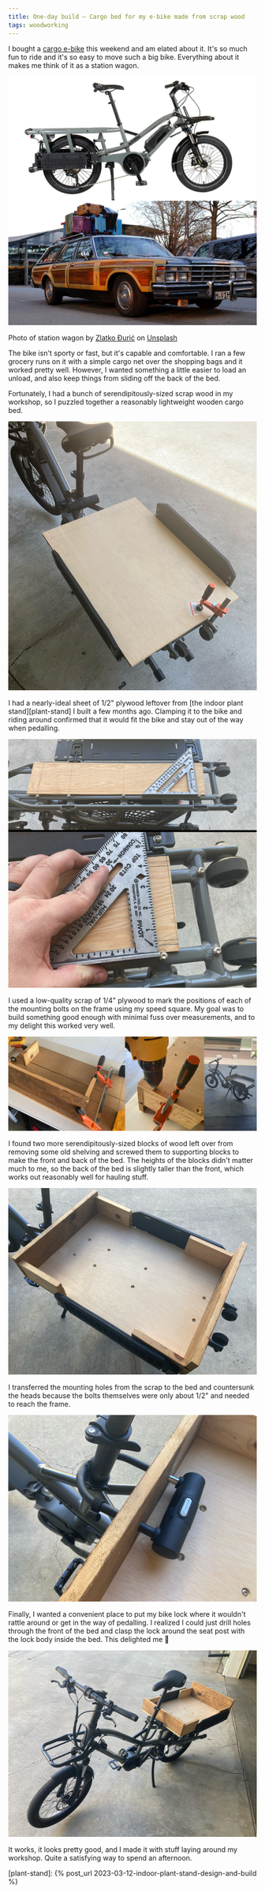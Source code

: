 ```yaml
---
title: One-day build – Cargo bed for my e-bike made from scrap wood
tags: woodworking
---
```


I bought a [cargo e-bike][yuba] this weekend and am elated about it. It's so much fun to ride and it's so easy to move such a big bike. Everything about it makes me think of it as a station wagon.

![Comparison of a product photo of a Yuba FastRack Compact Cargo eBike to a station wagon with wooden panels and a load of suitcases strapped to the roof](/assets/cargo-bed/cargo-bike-station-wagon.jpg)

Photo of station wagon by [Zlatko Đurić][zlatko] on [Unsplash]

The bike isn't sporty or fast, but it's capable and comfortable. I ran a few grocery runs on it with a simple cargo net over the shopping bags and it worked pretty well. However, I wanted something a little easier to load an unload, and also keep things from sliding off the back of the bed.

Fortunately, I had a bunch of serendipitously-sized scrap wood in my workshop, so I puzzled together a reasonably lightweight wooden cargo bed.

![Photo of a sheet of plywood clamped to the bed of the bike](/assets/cargo-bed/wood-clamped-to-bed.jpg)

I had a nearly-ideal sheet of 1/2" plywood leftover from [the indoor plant stand][plant-stand] I built a few months ago. Clamping it to the bike and riding around confirmed that it would fit the bike and stay out of the way when pedalling.

![Photos showing the use of a speed square to transfer the positions of mounting bolts to a scrap piece of plywood](/assets/cargo-bed/transferring-mounting-holes.jpg)

I used a low-quality scrap of 1/4" plywood to mark the positions of each of the mounting bolts on the frame using my speed square. My goal was to build something good enough with minimal fuss over measurements, and to my delight this worked very well.

![Photos showing the assembly of blocks of wood into U-shaped pieces to sit at the front and back of the bed; the blocks are clamped into place and drilled; there is a view of the U-shaped piece being test fit on the bike](/assets/cargo-bed/triptych-clamping-drilling-test-fitting.jpg)

I found two more serendipitously-sized blocks of wood left over from removing some old shelving and screwed them to supporting blocks to make the front and back of the bed. The heights of the blocks didn't matter much to me, so the back of the bed is slightly taller than the front, which works out reasonably well for hauling stuff.

![Photo of completed bed showing mounting bolts](/assets/cargo-bed/finished-bed-mounted.jpg)

I transferred the mounting holes from the scrap to the bed and countersunk the heads because the bolts themselves were only about 1/2" and needed to reach the frame.

![Photo of bike lock mounted in holes in the front of the cargo bed](/assets/cargo-bed/bike-lock-mount.jpg)

Finally, I wanted a convenient place to put my bike lock where it wouldn't rattle around or get in the way of pedalling. I realized I could just drill holes through the front of the bed and clasp the lock around the seat post with the lock body inside the bed. This delighted me 🥰

![Photo of full view of bike with new cargo bed attached](/assets/cargo-bed/full-view.jpg)

It works, it looks pretty good, and I made it with stuff laying around my workshop. Quite a satisfying way to spend an afternoon.

[yuba]: https://aroundthecycle.com/products/new-yuba-fastrack-compact-cargo-ebike
[zlatko]: https://unsplash.com/@zladuric?utm_source=unsplash&utm_medium=referral&utm_content=creditCopyText
[unsplash]: https://unsplash.com/photos/EKJ6uUnNoN0?utm_source=unsplash&utm_medium=referral&utm_content=creditCopyText

[plant-stand]: {% post_url 2023-03-12-indoor-plant-stand-design-and-build %}

